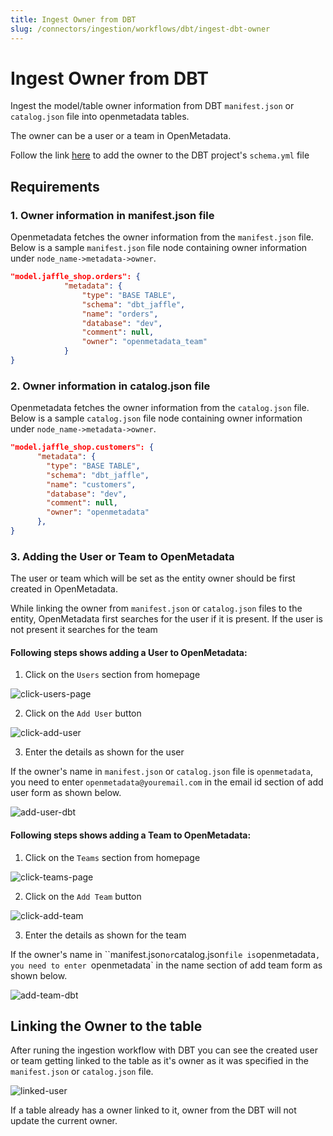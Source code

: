 ```yaml
---
title: Ingest Owner from DBT
slug: /connectors/ingestion/workflows/dbt/ingest-dbt-owner
---
```


# Ingest Owner from DBT

Ingest the model/table owner information from DBT `manifest.json` or `catalog.json` file into openmetadata tables.

The owner can be a user or a team in OpenMetadata.

Follow the link [here](https://docs.getdbt.com/reference/resource-configs/meta) to add the owner to the DBT project's `schema.yml` file

## Requirements

### 1. Owner information in manifest.json file
Openmetadata fetches the owner information from the `manifest.json` file. Below is a sample `manifest.json` file node containing owner information under `node_name->metadata->owner`.

```json
"model.jaffle_shop.orders": {
			"metadata": {
				"type": "BASE TABLE",
				"schema": "dbt_jaffle",
				"name": "orders",
				"database": "dev",
				"comment": null,
				"owner": "openmetadata_team"
			}
}
```

### 2. Owner information in catalog.json file
Openmetadata fetches the owner information from the `catalog.json` file. Below is a sample `catalog.json` file node containing owner information under `node_name->metadata->owner`.

```json
"model.jaffle_shop.customers": {
      "metadata": {
        "type": "BASE TABLE",
        "schema": "dbt_jaffle",
        "name": "customers",
        "database": "dev",
        "comment": null,
        "owner": "openmetadata"
      },
}
```

### 3. Adding the User or Team to OpenMetadata
The user or team which will be set as the entity owner should be first created in OpenMetadata.

While linking the owner from `manifest.json` or `catalog.json` files to the entity, OpenMetadata first searches for the user if it is present. If the user is not present it searches for the team 

#### Following steps shows adding a User to OpenMetadata:
1. Click on the `Users` section from homepage
<Image src="/images/openmetadata/ingestion/workflows/dbt/ingest_dbt_owner/click-users-page.png" alt="click-users-page" caption="Click Users page"/>

2. Click on the `Add User` button
<Image src="/images/openmetadata/ingestion/workflows/dbt/ingest_dbt_owner/click-add-user.png" alt="click-add-user" caption="Click Add User"/>

3. Enter the details as shown for the user

<Note>

If the owner's name in `manifest.json` or `catalog.json` file is `openmetadata`, you need to enter `openmetadata@youremail.com` in the email id section of add user form as shown below.

</Note>

<Image src="/images/openmetadata/ingestion/workflows/dbt/ingest_dbt_owner/add-user-dbt.png" alt="add-user-dbt" caption="Add User"/>

#### Following steps shows adding a Team to OpenMetadata:
1. Click on the `Teams` section from homepage
<Image src="/images/openmetadata/ingestion/workflows/dbt/ingest_dbt_owner/click-teams-page.png" alt="click-teams-page" caption="Click Teams page"/>

2. Click on the `Add Team` button
<Image src="/images/openmetadata/ingestion/workflows/dbt/ingest_dbt_owner/click-add-team.png" alt="click-add-team" caption="Click Add Team"/>

3. Enter the details as shown for the team

<Note>

If the owner's name in ``manifest.json` or `catalog.json` file is `openmetadata`, you need to enter `openmetadata` in the name section of add team form as shown below.

</Note>

<Image src="/images/openmetadata/ingestion/workflows/dbt/ingest_dbt_owner/add-team-dbt.png" alt="add-team-dbt" caption="Add Team"/>

## Linking the Owner to the table

After runing the ingestion workflow with DBT you can see the created user or team getting linked to the table as it's owner as it was specified in the `manifest.json` or `catalog.json` file.

<Image src="/images/openmetadata/ingestion/workflows/dbt/ingest_dbt_owner/linked-user.png" alt="linked-user" caption="Linked User"/>

<Note>

If a table already has a owner linked to it, owner from the DBT will not update the current owner.

</Note>

